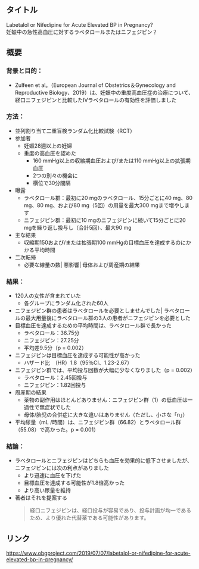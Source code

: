 ## タイトル
Labetalol or Nifedipine for Acute Elevated BP in Pregnancy?  
妊娠中の急性高血圧に対するラベタロールまたはニフェジピン？

## 概要
### 背景と目的：
* Zulfeen et al。（European Journal of Obstetrics＆Gynecology and Reproductive Biology、2019）は、妊娠中の重度高血圧症の治療について、経口ニフェジピンと比較したIVラベタロールの有効性を評価しました
### 方法：
* 並列割り当て二重盲検ランダム化比較試験（RCT）
* 参加者
  * 妊娠28週以上の妊婦
  * 重度の高血圧を認めた
    * 160 mmHg以上の収縮期血圧および/または110 mmHg以上の拡張期血圧
    * 2つの別々の機会に
    * 横位で30分間隔
* 曝露
  * ラベタロール群：最初に20 mgのラベタロール、15分ごとに40 mg、80 mg、80 mg、および80 mg（5回）の用量を最大300 mgまで増やします
  * ニフェジピン群：最初に10 mgのニフェジピンに続いて15分ごとに20 mgを繰り返し投与し（合計5回）、最大90 mg
* 主な結果
  * 収縮期150および/または拡張期100 mmHgの目標血圧を達成するのにかかる平均時間
* 二次転帰
  * 必要な線量の数| 悪影響| 母体および周産期の結果
### 結果：
* 120人の女性が含まれていた
  * 各グループにランダム化された60人
* ニフェジピン群の患者はラベタロールを必要としませんでした| ラベタロールの最大用量後にラベタロール群の3人の患者がニフェジピンを必要とした
* 目標血圧を達成するための平均時間は、ラベタロール群で長かった
  * ラベタロール：36.75分
  * ニフェジピン：27.25分
  * 平均差9.5分（p = 0.002）
* ニフェジピンは目標血圧を達成する可能性が高かった
  * ハザード比  （HR）1.8（95％CI、1.23-2.67）
* ニフェジピン群では、平均投与回数が大幅に少なくなりました（p = 0.002）
  * ラベタロール：2.45回投与
  * ニフェジピン：1.82回投与
* 周産期の結果
  * 薬物の副作用はほとんどありません：ニフェジピン群（1）の低血圧は一過性で無症状でした
  * 母体/胎児の合併症に大きな違いはありません（ただし、小さな「n」）
* 平均尿量（mL /時間）は、ニフェジピン群（66.82）とラベタロール群（55.08）で高かった。p = 0.001）
### 結論：
* ラベタロールとニフェジピンはどちらも血圧を効果的に低下させましたが、ニフェジピンには次の利点がありました
  * より迅速に血圧を下げた
  * 目標血圧を達成する可能性が1.8倍高かった
  * より高い尿量を維持
* 著者はそれを提案する
  > 経口ニフェジピンは、経口投与が容易であり、投与計画が均一であるため、より優れた代替薬である可能性があります。

## リンク
https://www.obgproject.com/2019/07/07/labetalol-or-nifedipine-for-acute-elevated-bp-in-pregnancy/
